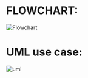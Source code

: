# FLOWCHART: 

![Flowchart](https://user-images.githubusercontent.com/63239130/153385631-e273d30c-2fb3-455f-a1ef-5126f7c751c9.png)

# UML use case:


![uml](https://user-images.githubusercontent.com/63239130/153385654-eea615a7-b97b-4147-9eb4-f6e3b44ba3ed.png)
